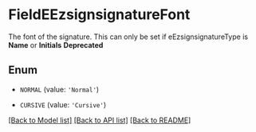 # FieldEEzsignsignatureFont

The font of the signature. This can only be set if eEzsignsignatureType is **Name** or **Initials** **Deprecated**

## Enum

* `NORMAL` (value: `'Normal'`)

* `CURSIVE` (value: `'Cursive'`)

[[Back to Model list]](../README.md#documentation-for-models) [[Back to API list]](../README.md#documentation-for-api-endpoints) [[Back to README]](../README.md)


